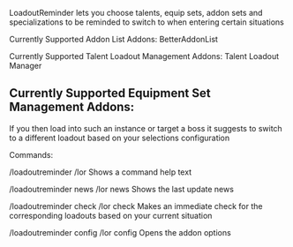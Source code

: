 LoadoutReminder lets you choose talents, equip sets, addon sets and specializations to be reminded to switch to when entering certain situations

Currently Supported Addon List Addons:
BetterAddonList

Currently Supported Talent Loadout Management Addons:
Talent Loadout Manager

Currently Supported Equipment Set Management Addons:
-


If you then load into such an instance or target a boss it suggests to switch to a different loadout based on your selections configuration


Commands:

/loadoutreminder
/lor
Shows a command help text


/loadoutreminder news
/lor news
Shows the last update news


/loadoutreminder check
/lor check
Makes an immediate check for the corresponding loadouts based on your current situation


/loadoutreminder config
/lor config
Opens the addon options

